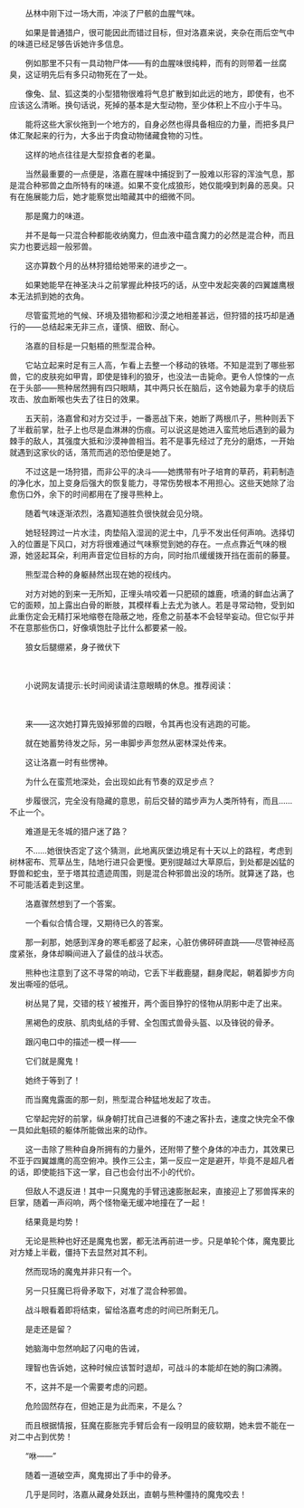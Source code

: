 　　丛林中刚下过一场大雨，冲淡了尸骸的血腥气味。

　　如果是普通猎户，很可能因此而错过目标，但对洛嘉来说，夹杂在雨后空气中的味道已经足够告诉她许多信息。

　　例如那里不只有一具动物尸体——有的血腥味很纯粹，而有的则带着一丝腐臭，这证明先后有多只动物死在了一处。

　　像兔、鼠、狐这类的小型猎物很难将气息扩散到如此远的地方，即使有，也不应该这么清晰。换句话说，死掉的基本是大型动物，至少体积上不应小于牛马。

　　能将这些大家伙拖到一个地方的，自身必然也得具备相应的力量，而把多具尸体汇聚起来的行为，大多出于肉食动物储藏食物的习性。

　　这样的地点往往是大型掠食者的老巢。

　　当然最重要的一点便是，洛嘉在腥味中捕捉到了一股难以形容的浑浊气息，那是混合种邪兽之血所特有的味道。如果不变化成狼形，她仅能嗅到刺鼻的恶臭。只有在施展能力后，她才能察觉出暗藏其中的细微不同。

　　那是魔力的味道。

　　并不是每一只混合种都能收纳魔力，但血液中蕴含魔力的必然是混合种，而且实力也要远超一般邪兽。

　　这亦算数个月的丛林狩猎给她带来的进步之一。

　　如果她能早在神圣决斗之前掌握此种技巧的话，从空中发起突袭的四翼雄鹰根本无法抓到她的衣角。

　　尽管蛮荒地的气候、环境及猎物都和沙漠之地相差甚远，但狩猎的技巧却是通行的——总结起来无非三点，谨慎、细致、耐心。

　　洛嘉的目标是一只魁梧的熊型混合种。

　　它站立起来时足有三人高，乍看上去整一个移动的铁塔。不知是混到了哪些邪兽，它的皮肤宛如甲胄，即使是锋利的狼牙，也没法一击毙命。更令人惊悚的一点在于头部——熊种居然拥有四只眼睛，其中两只长在脑后，这令她最为拿手的绕后攻击、放血断喉也失去了往日的效果。

　　五天前，洛嘉曾和对方交过手，一番恶战下来，她断了两根爪子，熊种则丢下了半截前掌，肚子上也尽是血淋淋的伤痕。可以说这是她进入蛮荒地后遇到的最为棘手的敌人，其强度大抵和沙漠神兽相当。若不是事先经过了充分的磨炼，一开始就遇到这家伙的话，落荒而逃的恐怕便是她了。

　　不过这是一场狩猎，而非公平的决斗——她携带有叶子培育的草药，莉莉制造的净化水，加上变身后强大的恢复能力，寻常伤势根本不用担心。这些天她除了治愈伤口外，余下的时间都用在了搜寻熊种上。

　　随着气味逐渐浓烈，洛嘉知道胜负很快就会见分晓。

　　她轻轻跨过一片水洼，肉垫陷入湿润的泥土中，几乎不发出任何声响。选择切入的位置是下风口，对方将很难通过气味察觉到她的存在。一点点靠近气味的根源，她竖起耳朵，利用声音定位目标的方向，同时抬爪缓缓拨开挡在面前的藤蔓。

　　熊型混合种的身躯赫然出现在她的视线内。

　　对方对她的到来一无所知，正埋头啃咬着一只肥硕的雄鹿，喷涌的鲜血沾满了它的面颊，加上露出白骨的断肢，其模样看上去尤为骇人。若是寻常动物，受到如此重伤定会无精打采地缩卷在隐蔽之地，痊愈之前基本不会轻举妄动。但它似乎并不在意那些伤口，好像填饱肚子比什么都要紧一般。

　　狼女后腿绷紧，身子微伏下

　　

　　小说网友请提示:长时间阅读请注意眼睛的休息。推荐阅读：

　　

　　来——这次她打算先毁掉邪兽的四眼，令其再也没有逃跑的可能。

　　就在她蓄势待发之际，另一串脚步声忽然从密林深处传来。

　　这让洛嘉一时有些愣神。

　　为什么在蛮荒地深处，会出现如此有节奏的双足步点？

　　步履很沉，完全没有隐藏的意思，前后交替的踏步声为人类所特有，而且……不止一个。

　　难道是无冬城的猎户迷了路？

　　不……她很快否定了这个猜测，此地离灰堡边境足有十天以上的路程，考虑到树林密布、荒草丛生，陆地行进只会更慢。更别提越过大草原后，到处都是凶猛的野兽和蛇虫，至于塔其拉遗迹周围，则是混合种邪兽出没的场所。就算迷了路，也不可能活着走到这里。

　　洛嘉骤然想到了一个答案。

　　一个看似合情合理，又期待已久的答案。

　　那一刹那，她感到浑身的寒毛都竖了起来，心脏仿佛砰砰直跳——尽管神经高度紧张，身体却瞬间进入了最佳的战斗状态。

　　熊种也注意到了这不寻常的响动，它丢下半截鹿腿，翻身爬起，朝着脚步方向发出嘶哑的低吼。

　　树丛晃了晃，交错的枝丫被推开，两个面目狰狞的怪物从阴影中走了出来。

　　黑褐色的皮肤、肌肉虬结的手臂、全包围式兽骨头盔、以及锋锐的骨矛。

　　跟闪电口中的描述一模一样——

　　它们就是魔鬼！

　　她终于等到了！

　　而当魔鬼露面的那一刻，熊型混合种猛地发起了攻击。

　　它举起完好的前掌，纵身朝打扰自己进餐的不速之客扑去，速度之快完全不像一具如此魁硕的躯体所能做出来的动作。

　　这一击除了熊种自身所拥有的力量外，还附带了整个身体的冲击力，其效果已不亚于四翼雄鹰的高空俯冲。换作三公主，第一反应一定是避开，毕竟不是超凡者的话，即使能挡下这一掌，自己也会付出不小的代价。

　　但敌人不退反进！其中一只魔鬼的手臂迅速膨胀起来，直接迎上了邪兽挥来的巨掌，随着一声闷响，两个怪物毫无缓冲地撞在了一起！

　　结果竟是均势！

　　无论是熊种也好还是魔鬼也罢，都无法再前进一步。只是单轮个体，魔鬼要比对方矮上半截，僵持下去显然对其不利。

　　然而现场的魔鬼并非只有一个。

　　另一只狂魔已将骨矛取下，对准了混合种邪兽。

　　战斗眼看着即将结束，留给洛嘉考虑的时间已所剩无几。

　　是走还是留？

　　她脑海中忽然响起了闪电的告诫，

　　理智也告诉她，这种时候应该暂时退却，可战斗的本能却在她的胸口沸腾。

　　不，这并不是一个需要考虑的问题。

　　危险固然存在，但她正是为此而来，不是么？

　　而且根据情报，狂魔在膨胀完手臂后会有一段明显的疲软期，她未尝不能在一对二中占到优势！

　　“咻——”

　　随着一道破空声，魔鬼掷出了手中的骨矛。

　　几乎是同时，洛嘉从藏身处跃出，直朝与熊种僵持的魔鬼咬去！
